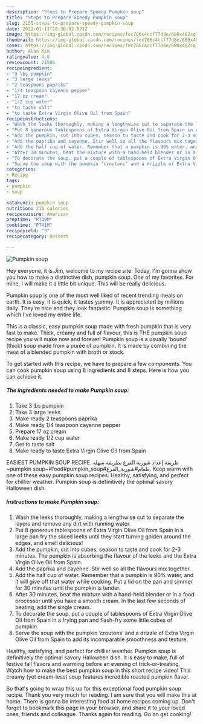 ```yaml
---
description: "Steps to Prepare Speedy Pumpkin soup"
title: "Steps to Prepare Speedy Pumpkin soup"
slug: 2155-steps-to-prepare-speedy-pumpkin-soup
date: 2022-01-11T18:36:02.921Z
image: https://img-global.cpcdn.com/recipes/fec766c4ccf77d8e/680x482cq70/pumpkin-soup-recipe-main-photo.jpg
thumbnail: https://img-global.cpcdn.com/recipes/fec766c4ccf77d8e/680x482cq70/pumpkin-soup-recipe-main-photo.jpg
cover: https://img-global.cpcdn.com/recipes/fec766c4ccf77d8e/680x482cq70/pumpkin-soup-recipe-main-photo.jpg
author: Alan Kim
ratingvalue: 4.8
reviewcount: 21506
recipeingredient:
- "3 lbs pumpkin"
- "3 large leeks"
- "2 teaspoons paprika"
- "1/4 teaspoon cayenne pepper"
- "17 oz cream"
- "1/2 cup water"
- "to taste salt"
- "to taste Extra Virgin Olive Oil from Spain"
recipeinstructions:
- "Wash the leeks thoroughly, making a lengthwise cut to separate the layers and remove any dirt with running water."
- "Put 8 generous tablespoons of Extra Virgin Olive Oil from Spain in a large pan fry the sliced leeks until they start turning golden around the edges, and smell delicious!"
- "Add the pumpkin, cut into cubes, season to taste and cook for 2-3 minutes. The pumpkin is absorbing the flavour of the leeks and the Extra Virgin Olive Oil from Spain."
- "Add the paprika and cayenne. Stir well so all the flavours mix together."
- "Add the half cup of water. Remember that a pumpkin is 90% water, and it will give off that water while cooking. Put a lid on the pan and simmer for 30 minutes until the pumpkin is tender."
- "After 30 minutes, beat the mixture with a hand-held blender or in a food processor until you have a smooth cream. In the last few seconds of beating, add the single cream."
- "To decorate the soup, put a couple of tablespoons of Extra Virgin Olive Oil from Spain in a frying pan and flash-fry some little cubes of pumpkin."
- "Serve the soup with the pumpkin ‘croutons’ and a drizzle of Extra Virgin Olive Oil from Spain to add its incomparable smoothness and texture."
categories:
- Recipe
tags:
- pumpkin
- soup

katakunci: pumpkin soup 
nutrition: 216 calories
recipecuisine: American
preptime: "PT39M"
cooktime: "PT41M"
recipeyield: "3"
recipecategory: Dessert

---
```



![Pumpkin soup](https://img-global.cpcdn.com/recipes/fec766c4ccf77d8e/680x482cq70/pumpkin-soup-recipe-main-photo.jpg)

Hey everyone, it is Jim, welcome to my recipe site. Today, I'm gonna show you how to make a distinctive dish, pumpkin soup. One of my favorites. For mine, I will make it a little bit unique. This will be really delicious.

Pumpkin soup is one of the most well liked of recent trending meals on earth. It is easy, it is quick, it tastes yummy. It is appreciated by millions daily. They're nice and they look fantastic. Pumpkin soup is something which I've loved my entire life.

This is a classic, easy pumpkin soup made with fresh pumpkin that is very fast to make. Thick, creamy and full of flavour, this is THE pumpkin soup recipe you will make now and forever! Pumpkin soup is a usually &#39;bound&#39; (thick) soup made from a purée of pumpkin. It is made by combining the meat of a blended pumpkin with broth or stock.


To get started with this recipe, we have to prepare a few components. You can cook pumpkin soup using 8 ingredients and 8 steps. Here is how you can achieve it.

<!--inarticleads1-->

##### The ingredients needed to make Pumpkin soup:

1. Take 3 lbs pumpkin
1. Take 3 large leeks
1. Make ready 2 teaspoons paprika
1. Make ready 1/4 teaspoon cayenne pepper
1. Prepare 17 oz cream
1. Make ready 1/2 cup water
1. Get to taste salt
1. Make ready to taste Extra Virgin Olive Oil from Spain


EASIEST PUMPKIN SOUP RECIPE. طريقة إعداد شوربة القرع بطريقة سهله ~pumpkin soup~#food#pumpkin_soup#طعام#شوربة_القرع. Keep warm with one of these easy pumpkin soup recipes. Healthy, satisfying, and perfect for chillier weather. Pumpkin soup is definitively the optimal savory Halloween dish. 

<!--inarticleads2-->

##### Instructions to make Pumpkin soup:

1. Wash the leeks thoroughly, making a lengthwise cut to separate the layers and remove any dirt with running water.
1. Put 8 generous tablespoons of Extra Virgin Olive Oil from Spain in a large pan fry the sliced leeks until they start turning golden around the edges, and smell delicious!
1. Add the pumpkin, cut into cubes, season to taste and cook for 2-3 minutes. The pumpkin is absorbing the flavour of the leeks and the Extra Virgin Olive Oil from Spain.
1. Add the paprika and cayenne. Stir well so all the flavours mix together.
1. Add the half cup of water. Remember that a pumpkin is 90% water, and it will give off that water while cooking. Put a lid on the pan and simmer for 30 minutes until the pumpkin is tender.
1. After 30 minutes, beat the mixture with a hand-held blender or in a food processor until you have a smooth cream. In the last few seconds of beating, add the single cream.
1. To decorate the soup, put a couple of tablespoons of Extra Virgin Olive Oil from Spain in a frying pan and flash-fry some little cubes of pumpkin.
1. Serve the soup with the pumpkin ‘croutons’ and a drizzle of Extra Virgin Olive Oil from Spain to add its incomparable smoothness and texture.


Healthy, satisfying, and perfect for chillier weather. Pumpkin soup is definitively the optimal savory Halloween dish. It is easy to make, full of festive fall flavors and warming before an evening of trick-or-treating. Watch how to make the best pumpkin soup in this short recipe video! This creamy (yet cream-less) soup features incredible roasted pumpkin flavor. 

So that's going to wrap this up for this exceptional food pumpkin soup recipe. Thank you very much for reading. I am sure that you will make this at home. There is gonna be interesting food at home recipes coming up. Don't forget to bookmark this page in your browser, and share it to your loved ones, friends and colleague. Thanks again for reading. Go on get cooking!
